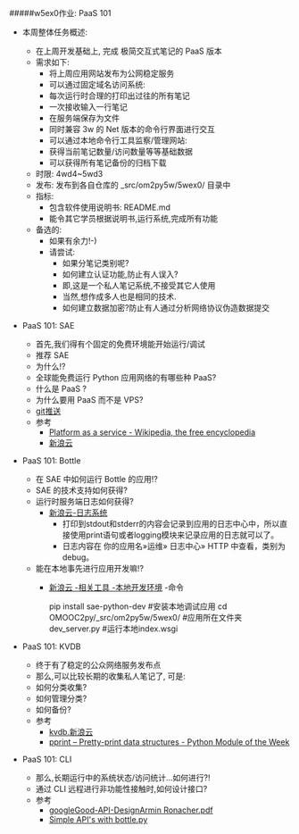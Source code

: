 #####w5ex0作业: PaaS 101

- 本周整体任务概述:
  - 在上周开发基础上, 完成 极简交互式笔记的 PaaS 版本
  - 需求如下:
    - 将上周应用网站发布为公网稳定服务
    - 可以通过固定域名访问系统:
    - 每次运行时合理的打印出过往的所有笔记
    - 一次接收输入一行笔记
    - 在服务端保存为文件
    - 同时兼容 3w 的 Net 版本的命令行界面进行交互
    - 可以通过本地命令行工具监察/管理网站:
    - 获得当前笔记数量/访问数量等等基础数据
    - 可以获得所有笔记备份的归档下载
  - 时限: 4wd4~5wd3
  - 发布: 发布到各自仓库的 _src/om2py5w/5wex0/ 目录中
  - 指标:
    - 包含软件使用说明书: README.md
    - 能令其它学员根据说明书,运行系统,完成所有功能
  - 备选的:
    - 如果有余力!-)
    - 请尝试:
      - 如果分笔记类别呢?
      - 如何建立认证功能,防止有人误入?
      - 即,这是一个私人笔记系统,不接受其它人使用
      - 当然,想作成多人也是相同的技术.
      - 如何建立数据加密?防止有人通过分析网络协议伪造数据提交

- PaaS 101: SAE
  - 首先,我们得有个固定的免费环境能开始运行/调试
  - 推荐 SAE
  - 为什么!?
  - 全球能免费运行 Python 应用网络的有哪些种 PaaS?
  - 什么是 PaaS ?
  - 为什么要用 PaaS 而不是 VPS?
  - [git推送](http://www.sinacloud.com/doc/sae/tutorial/code-deploy.html)
  - 参考
    - [Platform as a service - Wikipedia, the free encyclopedia](https://en.wikipedia.org/wiki/Platform_as_a_service)
    - [新浪云](http://www.sinacloud.com/doc/sae/python/index.html)

- PaaS 101: Bottle
  - 在 SAE 中如何运行 Bottle 的应用!?
  - SAE 的技术支持如何获得?
  - 运行时服务端日志如何获得?
    - [新浪云-日志系统](http://www.sinacloud.com/doc/sae/python/runtime.html#id4)
      - 打印到stdout和stderr的内容会记录到应用的日志中心中，所以直接使用print语句或者logging模块来记录应用的日志就可以了。
      - 日志内容在 你的应用名»运维» 日志中心» HTTP 中查看，类别为debug。
  - 能在本地事先进行应用开发嘛!?
    - [新浪云 -相关工具 -本地开发环境](http://www.sinacloud.com/doc/sae/python/tools.html)
    -命令

		pip install sae-python-dev   #安装本地调试应用
		cd OMOOC2py/_src/om2py5w/5wex0/   #应用所在文件夹
		dev_server.py   #运行本地index.wsgi
		
- PaaS 101: KVDB
  - 终于有了稳定的公众网络服务发布点
  - 那么,可以比较长期的收集私人笔记了, 可是:
  - 如何分类收集?
  - 如何管理分类?
  - 如何备份?
  - 参考
    - [kvdb.新浪云](http://www.sinacloud.com/doc/sae/python/kvdb.html)
    - [pprint – Pretty-print data structures - Python Module of the Week](https://pymotw.com/2/pprint/index.html)

- PaaS 101: CLI
  - 那么,长期运行中的系统状态/访问统计...如何进行?!
  - 通过 CLI 远程进行非功能性接触时,如何设计接口?
  - 参考
    - [googleGood-API-DesignArmin Ronacher.pdf](http://zoomq.qiniudn.com/ZQCollection/pdf/google_Good-API-Design_Armin%20Ronacher.pdf)
    - [Simple API's with bottle.py](http://mysticcoders.com/simple_apis_bottlepy_presentation/#/)

